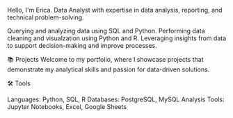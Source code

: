 Hello, I'm Erica. Data Analyst with expertise in data analysis, reporting, and technical problem-solving.

Querying and analyzing data using SQL and Python.
Performing data cleaning and visualzation using Python and R.
Leveraging insights from data to support decision-making and improve processes.

📚 Projects
Welcome to my portfolio, where I showcase projects that demonstrate my analytical skills and passion for data-driven solutions.

🛠️ Tools

Languages: Python, SQL, R
Databases: PostgreSQL, MySQL
Analysis Tools: Jupyter Notebooks, Excel, Google Sheets
